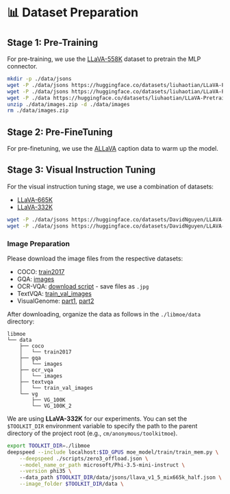 # 📊 Dataset Preparation

## Stage 1: Pre-Training

For pre-training, we use the [LLaVA-558K](https://huggingface.co/datasets/liuhaotian/LLaVA-Pretrain) dataset to pretrain the MLP connector.

```bash
mkdir -p ./data/jsons
wget -P ./data/jsons https://huggingface.co/datasets/liuhaotian/LLaVA-Pretrain/resolve/main/blip_laion_cc_sbu_558k.json?download=true
wget -P ./data/jsons https://huggingface.co/datasets/liuhaotian/LLaVA-Pretrain/resolve/main/blip_laion_cc_sbu_558k.json?download=true
wget -P ./data https://huggingface.co/datasets/liuhaotian/LLaVA-Pretrain/resolve/main/images.zip?download=true
unzip ./data/images.zip -d ./data/images
rm ./data/images.zip
```

## Stage 2: Pre-FineTuning

For pre-finetuning, we use the [ALLaVA](https://huggingface.co/datasets/FreedomIntelligence/ALLaVA-4V) caption data to warm up the model.

## Stage 3: Visual Instruction Tuning

For the visual instruction tuning stage, we use a combination of datasets:

- [LLaVA-665K](https://huggingface.co/datasets/liuhaotian/LLaVA-Instruct-150K/blob/main/llava_v1_5_mix665k.json)
- [LLaVA-332K](https://huggingface.co/datasets/DavidNguyen/LLAVAHALF/blob/main/llava_v1_5_mix665k_half.json)

```bash
wget -P ./data/jsons https://huggingface.co/datasets/DavidNguyen/LLAVA-LibMoE/resolve/main/llava_v1_5_mix665k.json?download=true
wget -P ./data/jsons https://huggingface.co/datasets/DavidNguyen/LLAVA-LibMoE/resolve/main/llava_v1_5_mix665k_half.json?download=true
```

### Image Preparation

Please download the image files from the respective datasets:

- COCO: [train2017](http://images.cocodataset.org/zips/train2017.zip)
- GQA: [images](https://downloads.cs.stanford.edu/nlp/data/gqa/images.zip)
- OCR-VQA: [download script](https://drive.google.com/drive/folders/1_GYPY5UkUy7HIcR0zq3ZCFgeZN7BAfm_?usp=sharing) - save files as `.jpg`
- TextVQA: [train_val_images](https://dl.fbaipublicfiles.com/textvqa/images/train_val_images.zip)
- VisualGenome: [part1](https://cs.stanford.edu/people/rak248/VG_100K_2/images.zip), [part2](https://cs.stanford.edu/people/rak248/VG_100K_2/images2.zip)

After downloading, organize the data as follows in the `./libmoe/data` directory:

```plaintext
libmoe
└── data
    ├── coco
    │   └── train2017
    ├── gqa
    │   └── images
    ├── ocr_vqa
    │   └── images
    ├── textvqa
    │   └── train_val_images
    └── vg
        ├── VG_100K
        └── VG_100K_2
```

We are using **LLaVA-332K** for our experiments. You can set the `$TOOLKIT_DIR` environment variable to specify the path to the parent directory of the project root (e.g., `cm/anonymous/toolkitmoe`).

```bash
export TOOLKIT_DIR=./libmoe
deepspeed --include localhost:$ID_GPUS moe_model/train/train_mem.py \
    --deepspeed ./scripts/zero3_offload.json \
    --model_name_or_path microsoft/Phi-3.5-mini-instruct \
    --version phi35 \  
    --data_path $TOOLKIT_DIR/data/jsons/llava_v1_5_mix665k_half.json \
    --image_folder $TOOLKIT_DIR/data \ 
```

